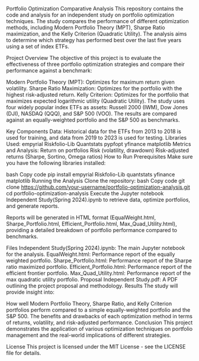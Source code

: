 Portfolio Optimization Comparative Analysis
This repository contains the code and analysis for an independent study on portfolio optimization techniques. The study compares the performance of different optimization methods, including Modern Portfolio Theory (MPT), Sharpe Ratio maximization, and the Kelly Criterion (Quadratic Utility). The analysis aims to determine which strategy has performed best over the last five years using a set of index ETFs.

Project Overview
The objective of this project is to evaluate the effectiveness of three portfolio optimization strategies and compare their performance against a benchmark:

Modern Portfolio Theory (MPT): Optimizes for maximum return given volatility.
Sharpe Ratio Maximization: Optimizes for the portfolio with the highest risk-adjusted return.
Kelly Criterion: Optimizes for the portfolio that maximizes expected logarithmic utility (Quadratic Utility).
The study uses four widely popular index ETFs as assets: Russell 2000 (IWM), Dow Jones (DJI), NASDAQ (QQQ), and S&P 500 (VOO). The results are compared against an equally-weighted portfolio and the S&P 500 as benchmarks.

Key Components
Data: Historical data for the ETFs from 2013 to 2018 is used for training, and data from 2019 to 2023 is used for testing.
Libraries Used:
empyrial
Riskfolio-Lib
Quantstats
pypfopt
yfinance
matplotlib
Metrics and Analysis:
Return on portfolios
Risk (volatility, drawdown)
Risk-adjusted returns (Sharpe, Sortino, Omega ratios)
How to Run
Prerequisites
Make sure you have the following libraries installed:

bash
Copy code
pip install empyrial Riskfolio-Lib quantstats yfinance matplotlib
Running the Analysis
Clone the repository:
bash
Copy code
git clone https://github.com/your-username/portfolio-optimization-analysis.git
cd portfolio-optimization-analysis
Execute the Jupyter notebook Independent Study(Spring 2024).ipynb to retrieve data, optimize portfolios, and generate reports.

Reports will be generated in HTML format (EqualWeight.html, Sharpe_Portfolio.html, Efficient_Portfolio.html, Max_Quad_Utility.html), providing a detailed breakdown of portfolio performance compared to benchmarks.

Files
Independent Study(Spring 2024).ipynb: The main Jupyter notebook for the analysis.
EqualWeight.html: Performance report of the equally weighted portfolio.
Sharpe_Portfolio.html: Performance report of the Sharpe ratio maximized portfolio.
Efficient_Portfolio.html: Performance report of the efficient frontier portfolio.
Max_Quad_Utility.html: Performance report of the max quadratic utility portfolio.
Proposal Independent Study.pdf: A PDF outlining the project proposal and methodology.
Results
The study will provide insight into:

How well Modern Portfolio Theory, Sharpe Ratio, and Kelly Criterion portfolios perform compared to a simple equally-weighted portfolio and the S&P 500.
The benefits and drawbacks of each optimization method in terms of returns, volatility, and risk-adjusted performance.
Conclusion
This project demonstrates the application of various optimization techniques on portfolio management and the real-world implications of different strategies.

License
This project is licensed under the MIT License - see the LICENSE file for details.

